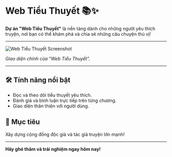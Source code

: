 # Web Tiểu Thuyết 📚✨

**Dự án "Web Tiểu Thuyết"** là nền tảng dành cho những người yêu thích truyện, nơi bạn có thể khám phá và chia sẻ những câu chuyện thú vị!

---

![Web Tiểu Thuyết Screenshot](https://github.com/user-attachments/assets/2c9e5892-5c3c-43de-b627-93ab05645b0d)

*Giao diện chính của "Web Tiểu Thuyết".*

---

## 🛠 Tính năng nổi bật
- Đọc và theo dõi tiểu thuyết yêu thích.
- Đánh giá và bình luận trực tiếp trên từng chương.
- Giao diện thân thiện với người dùng.

## 🚀 Mục tiêu
Xây dựng cộng đồng độc giả và tác giả truyện lớn mạnh!

---

**Hãy ghé thăm và trải nghiệm ngay hôm nay!**
